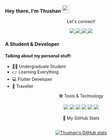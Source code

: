 ### Hey there, I'm  Thushan <img src="https://media.giphy.com/media/hvRJCLFzcasrR4ia7z/giphy.gif" width="25px">

<div align="center">
<p align="center">Let's connect!</p>
<a href="https://www.twitter.com/bantaa99/">
    <img src="https://img.shields.io/badge/Twitter-1DA1F2?style=for-the-badge&logo=twitter&logoColor=white" />
</a>

<a href="https://www.instagram.com/__bantaa__/">
    <img src="https://img.shields.io/badge/Instagram-E4405F?style=for-the-badge&logo=instagram&logoColor=white" />
</a>

<a href="https://www.linkedin.com/in/madhumal-thushan-bb7930195/">
    <img src="https://img.shields.io/badge/linkedin-%230077B5.svg?&style=for-the-badge&logo=linkedin&logoColor=white" />
</a>
  
<a href="https://www.facebook.com/banta001/">
    <img src="https://img.shields.io/badge/Facebook-1877F2?style=for-the-badge&logo=facebook&logoColor=white" />
</a>

<br>
  <div align = "left">
  
### A Student & Developer   
#### Talking about my personal stuff:

- 🙋‍♂️ Undergraduate Student
- 👉 Learning Everything
- 💻 Flutter Developer
- 🥾 Traveller
  </div>

<div align="center">
<p align="center">🛠 Tools & Technology</p>

<img src="https://img.shields.io/badge/Flutter-02569B?style=for-the-badge&logo=flutter&logoColor=white" />
<img src="https://img.shields.io/badge/Dart-0175C2?style=for-the-badge&logo=dart&logoColor=white" />
<img src="https://img.shields.io/badge/firebase-ffca28?style=for-the-badge&logo=firebase&logoColor=black" />
<img src="https://img.shields.io/badge/Git-F05032?style=for-the-badge&logo=git&logoColor=white" />
<img src="https://img.shields.io/badge/java?style=for-the-badge&logo=git&logoColor=white" />
<img src="https://img.shields.io/badgespringBoot?style=for-the-badge&logo=git&logoColor=white" />

</div>

<br>

<summary >📝 My GitHub Stats</summary>
<br>

[![Thushan's GitHub stats](https://github-readme-stats.vercel.app/api?username=Madhumal-Thushan)](https://github.com/anuraghazra/github-readme-stats)
